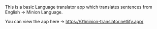 This is a basic Language translator app which translates sentences from English -> Minion Language.






You can view the app here ->
https://01minion-translator.netlify.app/
